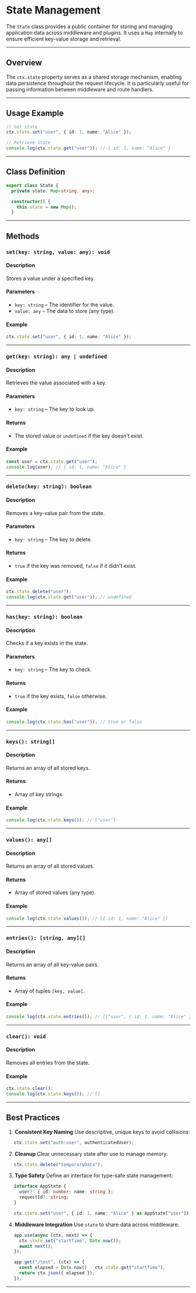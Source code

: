 # **State Management**

The `State` class provides a public container for storing and managing application data across middleware and plugins. It uses a `Map` internally to ensure efficient key-value storage and retrieval.

---

## **Overview**

The `ctx.state` property serves as a shared storage mechanism, enabling data persistence throughout the request lifecycle. It is particularly useful for passing information between middleware and route handlers.

---

## **Usage Example**

```ts
// Set state
ctx.state.set("user", { id: 1, name: "Alice" });

// Retrieve state
console.log(ctx.state.get("user")); // { id: 1, name: "Alice" }
```

---

## **Class Definition**

```ts
export class State {
  private state: Map<string, any>;

  constructor() {
    this.state = new Map();
  }
```

---

## **Methods**

### **`set(key: string, value: any): void`**

#### **Description**

Stores a value under a specified key.

#### **Parameters**

- `key: string` – The identifier for the value.
- `value: any` – The data to store (any type).

#### **Example**

```ts
ctx.state.set("user", { id: 1, name: "Alice" });
```

---

### **`get(key: string): any | undefined`**

#### **Description**

Retrieves the value associated with a key.

#### **Parameters**

- `key: string` – The key to look up.

#### **Returns**

- The stored value or `undefined` if the key doesn’t exist.

#### **Example**

```ts
const user = ctx.state.get("user");
console.log(user); // { id: 1, name: "Alice" }
```

---

### **`delete(key: string): boolean`**

#### **Description**

Removes a key-value pair from the state.

#### **Parameters**

- `key: string` – The key to delete.

#### **Returns**

- `true` if the key was removed, `false` if it didn’t exist.

#### **Example**

```ts
ctx.state.delete("user");
console.log(ctx.state.get("user")); // undefined
```

---

### **`has(key: string): boolean`**

#### **Description**

Checks if a key exists in the state.

#### **Parameters**

- `key: string` – The key to check.

#### **Returns**

- `true` if the key exists, `false` otherwise.

#### **Example**

```ts
console.log(ctx.state.has("user")); // true or false
```

---

### **`keys(): string[]`**

#### **Description**

Returns an array of all stored keys.

#### **Returns**

- Array of key strings.

#### **Example**

```ts
console.log(ctx.state.keys()); // ["user"]
```

---

### **`values(): any[]`**

#### **Description**

Returns an array of all stored values.

#### **Returns**

- Array of stored values (any type).

#### **Example**

```ts
console.log(ctx.state.values()); // [{ id: 1, name: "Alice" }]
```

---

### **`entries(): [string, any][]`**

#### **Description**

Returns an array of all key-value pairs.

#### **Returns**

- Array of tuples `[key, value]`.

#### **Example**

```ts
console.log(ctx.state.entries()); // [["user", { id: 1, name: "Alice" }]]
```

---

### **`clear(): void`**

#### **Description**

Removes all entries from the state.

#### **Example**

```ts
ctx.state.clear();
console.log(ctx.state.keys()); // []
```

---

## **Best Practices**

1. **Consistent Key Naming**
   Use descriptive, unique keys to avoid collisions:

```ts
   ctx.state.set("auth:user", authenticatedUser);
```

2. **Cleanup**
   Clear unnecessary state after use to manage memory:

```ts
   ctx.state.delete("temporaryData");
```

3. **Type Safety**
   Define an interface for type-safe state management:

```ts
   interface AppState {
     user?: { id: number; name: string };
     requestId?: string;
   }

   ctx.state.set("user", { id: 1, name: "Alice" } as AppState["user"]);
```

4. **Middleware Integration**
   Use `state` to share data across middleware:

```ts
   app.use(async (ctx, next) => {
     ctx.state.set("startTime", Date.now());
     await next();
   });

   app.get("/test", (ctx) => {
     const elapsed = Date.now() - ctx.state.get("startTime");
     return ctx.json({ elapsed });
   });
```

---
